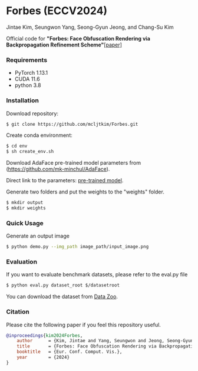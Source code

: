 # Forbes (ECCV2024)

Jintae Kim,
Seungwon Yang,
Seong-Gyun Jeong,
and Chang-Su Kim

Official code for **"Forbes: Face Obfuscation Rendering via Backpropagation Refinement Scheme"**[[paper]](https://arxiv.org/abs/2407.14170)

### Requirements
- PyTorch 1.13.1
- CUDA 11.6
- python 3.8

### Installation
Download repository:
```bash
$ git clone https://github.com/mcljtkim/Forbes.git
```

Create conda environment:
```bash
$ cd env
$ sh create_env.sh
```

Download AdaFace pre-trained model parameters from (https://github.com/mk-minchul/AdaFace).

Direct link to the parameters: [pre-trained model](https://drive.google.com/file/d/1m757p4-tUU5xlSHLaO04sqnhvqankimN/view).

Generate two folders and put the weights to the "weights" folder.
```bash
$ mkdir output
$ mkdir weights
```

### Quick Usage
Generate an output image
```bash
$ python demo.py --img_path image_path/input_image.png
```

### Evaluation
If you want to evaluate benchmark datasets, please refer to the eval.py file
```bash
$ python eval.py dataset_root $/datasetroot
```
You can download the dataset from [Data Zoo](https://github.com/ZhaoJ9014/face.evoLVe).


### Citation
Please cite the following paper if you feel this repository useful.
```bibtex
@inproceedings{kim2024Forbes,
    author      = {Kim, Jintae and Yang, Seungwon and Jeong, Seong-Gyun and Kim, Chang-Su},
    title       = {Forbes: Face Obfuscation Rendering via Backpropagation Refinement Scheme},
    booktitle   = {Eur. Conf. Comput. Vis.},
    year        = {2024}
}
```
